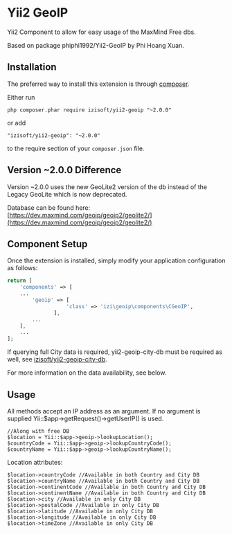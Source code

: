 Yii2 GeoIP
==========
Yii2 Component to allow for easy usage of the MaxMind Free dbs.

Based on package phiphi1992/Yii2-GeoIP by Phi Hoang Xuan.

Installation
------------

The preferred way to install this extension is through [composer](http://getcomposer.org/download/).

Either run

```
php composer.phar require izisoft/yii2-geoip "~2.0.0"
```

or add

```
"izisoft/yii2-geoip": "~2.0.0"
```

to the require section of your `composer.json` file.

Version ~2.0.0 Difference
-----
Version ~2.0.0 uses the new GeoLite2 version of the db instead of the Legacy GeoLite which is now deprecated.

Database can be found here: [https://dev.maxmind.com/geoip/geoip2/geolite2/](https://dev.maxmind.com/geoip/geoip2/geolite2/)

Component Setup
-----
Once the extension is installed, simply modify your application configuration as follows:
```php
return [
    'components' => [
    ...
        'geoip' => [
                   'class' => 'izi\geoip\components\CGeoIP',
               ],
        ...
    ],
    ...
];
```

If querying full City data is required, yii2-geoip-city-db must be required as well, see [izisoft/yii2-geoip-city-db](https://github.com/izisoft/yii2-geoip-city-db).

For more information on the data availability, see below.

Usage
-----
All methods accept an IP address as an argument. If no argument is supplied Yii::$app->getRequest()->getUserIP() is used.

    //Along with free DB
    $location = Yii::$app->geoip->lookupLocation();
    $countryCode = Yii::$app->geoip->lookupCountryCode();
    $countryName = Yii::$app->geoip->lookupCountryName();

Location attributes:

    $location->countryCode //Available in both Country and City DB
    $location->countryName //Available in both Country and City DB
    $location->continentCode //Available in both Country and City DB
    $location->continentName //Available in both Country and City DB
    $location->city //Available in only City DB
    $location->postalCode //Available in only City DB
    $location->latitude //Available in only City DB
    $location->longitude //Available in only City DB
    $location->timeZone //Available in only City DB
